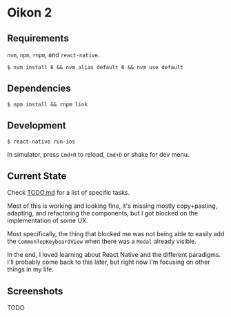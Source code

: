 # Oikon 2

## Requirements

`nvm`, `npm`, `rnpm`, and `react-native`.

`$ nvm install 6 && nvm alias default 6 && nvm use default`

## Dependencies

`$ npm install && rnpm link`

## Development

`$ react-native run-ios`

In simulator, press `Cmd+R` to reload, `Cmd+D` or shake for dev menu.

## Current State

Check [TODO.md](TODO.md) for a list of specific tasks.

Most of this is working and looking fine, it's missing mostly copy+pasting, adapting, and refactoring the components, but I got blocked on the implementation of some UX.

Most specifically, the thing that blocked me was not being able to easily add the `CommonTopKeyboardView` when there was a `Modal` already visible.

In the end, I loved learning about React Native and the different paradigms. I'll probably come back to this later, but right now I'm focusing on other things in my life.

## Screenshots

TODO
